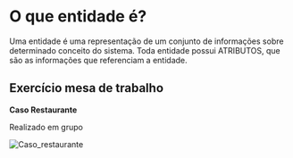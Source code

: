 <h1> O que entidade é? </h1>

<p>
Uma entidade é uma representação de um conjunto de informações sobre determinado conceito do sistema. Toda entidade possui ATRIBUTOS, que são as informações que referenciam a entidade.
</p>

<h2>Exercício mesa de trabalho </h2>

<b>Caso Restaurante</b>

Realizado em grupo

![Caso_restaurante](https://user-images.githubusercontent.com/16105546/158064653-61a2d9da-d0e7-49ea-947f-b398d0e8f39f.png)
